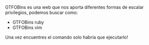 GTFOBins es una web que nos aporta diferentes formas de escalar privilegios, podemos buscar como:
- GTFOBins ruby
- GTFOBins vim

Una vez encuentres el comando solo habría que ejecutarlo!